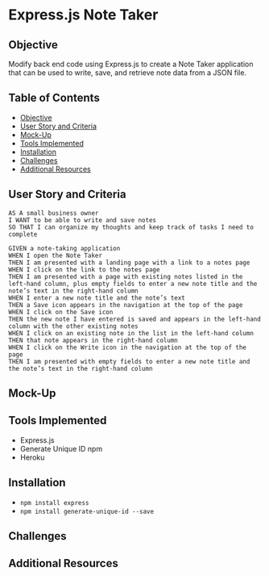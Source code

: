 # Express.js Note Taker

## Objective

Modify back end code using Express.js to create a Note Taker application that can be used to write, save, and retrieve note data from a JSON file. 

## Table of Contents

* [Objective](#objective)
* [User Story and Criteria](#user-story-and-criteria)
* [Mock-Up](#mock-up)
* [Tools Implemented](#tools-implemented)
* [Installation](#installation)
* [Challenges](#challenges)
* [Additional Resources](#additional-resources)

## User Story and Criteria

```
AS A small business owner
I WANT to be able to write and save notes
SO THAT I can organize my thoughts and keep track of tasks I need to complete

GIVEN a note-taking application
WHEN I open the Note Taker
THEN I am presented with a landing page with a link to a notes page
WHEN I click on the link to the notes page
THEN I am presented with a page with existing notes listed in the left-hand column, plus empty fields to enter a new note title and the note’s text in the right-hand column
WHEN I enter a new note title and the note’s text
THEN a Save icon appears in the navigation at the top of the page
WHEN I click on the Save icon
THEN the new note I have entered is saved and appears in the left-hand column with the other existing notes
WHEN I click on an existing note in the list in the left-hand column
THEN that note appears in the right-hand column
WHEN I click on the Write icon in the navigation at the top of the page
THEN I am presented with empty fields to enter a new note title and the note’s text in the right-hand column
```

## Mock-Up

## Tools Implemented

* Express.js
* Generate Unique ID npm
* Heroku

## Installation

* `npm install express`
* `npm install generate-unique-id --save`

## Challenges

## Additional Resources

